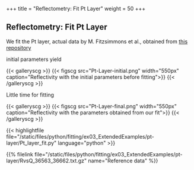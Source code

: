 +++
title = "Reflectometry: Fit Pt Layer"
weight = 50
+++

## Reflectometry: Fit Pt Layer

We fit the Pt layer, actual data by M. Fitzsimmons et al., obtained from 
[this repository](https://doi.org/10.5281/zenodo.4072376)


initial parameters yield

{{< galleryscg >}}
{{< figscg src="Pt-Layer-initial.png" width="550px" caption="Reflectivity with the initial parameters before fitting">}}
{{< /galleryscg >}}


Little time for fitting


{{< galleryscg >}}
{{< figscg src="Pt-Layer-final.png" width="550px" caption="Reflectivity with the parameters obtained from our fit">}}
{{< /galleryscg >}}




{{< highlightfile file="/static/files/python/fitting/ex03_ExtendedExamples/pt-layer/Pt_layer_fit.py" language="python" >}}

{{% filelink file="/static/files/python/fitting/ex03_ExtendedExamples/pt-layer/RvsQ_36563_36662.txt.gz" name="Reference data" %}}

